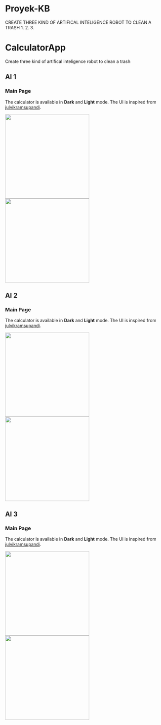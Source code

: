 # Proyek-KB
CREATE THREE KIND OF ARTIFICAL INTELIGENCE ROBOT TO CLEAN A TRASH 
1.
2.
3.

# CalculatorApp

Create three kind of artifical inteligence robot to clean a trash

## AI 1

### Main Page
The calculator is available in **Dark** and **Light** mode. The UI is inspired from [julvikramsupandi](https://github.com/julvikramsupandi/flutter-ui-calculator-neumorphism).
<p float="left">
  <img src="https://user-images.githubusercontent.com/56993480/164977697-43e097e4-aaea-4f46-9980-4b1ce9bcc601.jpg" width="272" />
  <img src="https://user-images.githubusercontent.com/56993480/164977701-a4a380a0-1af4-4a1b-b5a4-ab11c324c0e5.jpg" width="272" /> 
</p>

## AI 2

### Main Page
The calculator is available in **Dark** and **Light** mode. The UI is inspired from [julvikramsupandi](https://github.com/julvikramsupandi/flutter-ui-calculator-neumorphism).
<p float="left">
  <img src="https://user-images.githubusercontent.com/56993480/164977697-43e097e4-aaea-4f46-9980-4b1ce9bcc601.jpg" width="272" />
  <img src="https://user-images.githubusercontent.com/56993480/164977701-a4a380a0-1af4-4a1b-b5a4-ab11c324c0e5.jpg" width="272" /> 
</p>

## AI 3

### Main Page
The calculator is available in **Dark** and **Light** mode. The UI is inspired from [julvikramsupandi](https://github.com/julvikramsupandi/flutter-ui-calculator-neumorphism).
<p float="left">
  <img src="https://user-images.githubusercontent.com/56993480/164977697-43e097e4-aaea-4f46-9980-4b1ce9bcc601.jpg" width="272" />
  <img src="https://user-images.githubusercontent.com/56993480/164977701-a4a380a0-1af4-4a1b-b5a4-ab11c324c0e5.jpg" width="272" /> 
</p>


